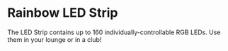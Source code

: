 Rainbow LED Strip
=========

The LED Strip contains up to 160 individually-controllable RGB LEDs. Use them in your lounge or in a club!